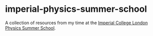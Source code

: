 # imperial-physics-summer-school
A collection of resources from my time at the [Imperial College London Physics Summer School](https://www.imperial.ac.uk/be-inspired/global-summer-school/residential-programme/physical-sciences/).

